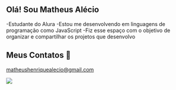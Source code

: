 ## Olá! Sou Matheus Alécio

-Estudante do Alura
-Estou me desenvolvendo em linguagens de programação como JavaScript
-Fiz esse espaço com o objetivo de organizar e compartilhar os projetos que desenvolvo

## Meus Contatos 📧

matheushenriquealecio@gmail.com

![](https://yt3.googleusercontent.com/bMPvd_5thJ2pUVHGRdvdjr_NPkzrFDeIT-SE9Lko-FvwrUufWbLKtYrqdH4JArXPEcvBez2-aw=s88-c-k-c0x00ffffff-no-rj)
